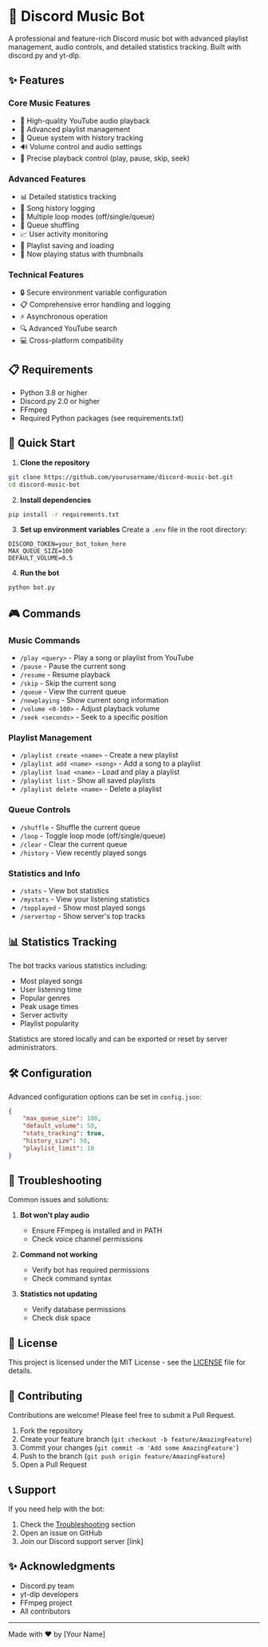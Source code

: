 # 🎵 Discord Music Bot

A professional and feature-rich Discord music bot with advanced playlist management, audio controls, and detailed statistics tracking. Built with discord.py and yt-dlp.

## ✨ Features

### Core Music Features
- 🎵 High-quality YouTube audio playback
- 📑 Advanced playlist management
- 🔄 Queue system with history tracking
- 🔊 Volume control and audio settings
- 🎯 Precise playback control (play, pause, skip, seek)

### Advanced Features
- 📊 Detailed statistics tracking
- 📝 Song history logging
- 🔁 Multiple loop modes (off/single/queue)
- 🔀 Queue shuffling
- 📈 User activity monitoring
- 💾 Playlist saving and loading
- 📱 Now playing status with thumbnails

### Technical Features
- 🔒 Secure environment variable configuration
- 📋 Comprehensive error handling and logging
- ⚡ Asynchronous operation
- 🔍 Advanced YouTube search
- 💻 Cross-platform compatibility

## 📋 Requirements

- Python 3.8 or higher
- Discord.py 2.0 or higher
- FFmpeg
- Required Python packages (see requirements.txt)

## 🚀 Quick Start

1. **Clone the repository**
```bash
git clone https://github.com/yourusername/discord-music-bot.git
cd discord-music-bot
```

2. **Install dependencies**
```bash
pip install -r requirements.txt
```

3. **Set up environment variables**
Create a `.env` file in the root directory:
```env
DISCORD_TOKEN=your_bot_token_here
MAX_QUEUE_SIZE=100
DEFAULT_VOLUME=0.5
```

4. **Run the bot**
```bash
python bot.py
```

## 🎮 Commands

### Music Commands
- `/play <query>` - Play a song or playlist from YouTube
- `/pause` - Pause the current song
- `/resume` - Resume playback
- `/skip` - Skip the current song
- `/queue` - View the current queue
- `/nowplaying` - Show current song information
- `/volume <0-100>` - Adjust playback volume
- `/seek <seconds>` - Seek to a specific position

### Playlist Management
- `/playlist create <name>` - Create a new playlist
- `/playlist add <name> <song>` - Add a song to a playlist
- `/playlist load <name>` - Load and play a playlist
- `/playlist list` - Show all saved playlists
- `/playlist delete <name>` - Delete a playlist

### Queue Controls
- `/shuffle` - Shuffle the current queue
- `/loop` - Toggle loop mode (off/single/queue)
- `/clear` - Clear the current queue
- `/history` - View recently played songs

### Statistics and Info
- `/stats` - View bot statistics
- `/mystats` - View your listening statistics
- `/topplayed` - Show most played songs
- `/servertop` - Show server's top tracks

## 📊 Statistics Tracking

The bot tracks various statistics including:
- Most played songs
- User listening time
- Popular genres
- Peak usage times
- Server activity
- Playlist popularity

Statistics are stored locally and can be exported or reset by server administrators.

## 🛠️ Configuration

Advanced configuration options can be set in `config.json`:
```json
{
    "max_queue_size": 100,
    "default_volume": 50,
    "stats_tracking": true,
    "history_size": 50,
    "playlist_limit": 10
}
```

## 🔧 Troubleshooting

Common issues and solutions:
1. **Bot won't play audio**
   - Ensure FFmpeg is installed and in PATH
   - Check voice channel permissions

2. **Command not working**
   - Verify bot has required permissions
   - Check command syntax

3. **Statistics not updating**
   - Verify database permissions
   - Check disk space

## 📝 License

This project is licensed under the MIT License - see the [LICENSE](LICENSE) file for details.

## 🤝 Contributing

Contributions are welcome! Please feel free to submit a Pull Request.

1. Fork the repository
2. Create your feature branch (`git checkout -b feature/AmazingFeature`)
3. Commit your changes (`git commit -m 'Add some AmazingFeature'`)
4. Push to the branch (`git push origin feature/AmazingFeature`)
5. Open a Pull Request

## 📞 Support

If you need help with the bot:
1. Check the [Troubleshooting](#troubleshooting) section
2. Open an issue on GitHub
3. Join our Discord support server [link]

## ✨ Acknowledgments

- Discord.py team
- yt-dlp developers
- FFmpeg project
- All contributors

---
Made with ❤️ by [Your Name]
